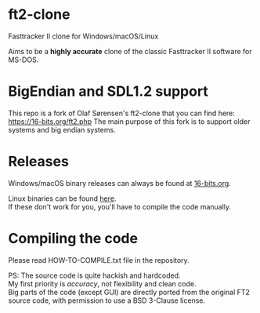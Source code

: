 # ft2-clone
Fasttracker II clone for Windows/macOS/Linux

Aims to be a **highly accurate** clone of the classic Fasttracker II software for MS-DOS.

# BigEndian and SDL1.2 support
This repo is a fork of Olaf Sørensen's ft2-clone that you can find here: https://16-bits.org/ft2.php
The main purpose of this fork is to support older systems and big endian systems.

# Releases
Windows/macOS binary releases can always be found at [16-bits.org](https://16-bits.org/ft2.php).

Linux binaries can be found [here](http://phd-sid.ethz.ch/debian/.fasttracker2/). \
If these don't work for you, you'll have to compile the code manually.

# Compiling the code
Please read HOW-TO-COMPILE.txt file in the repository.

PS: The source code is quite hackish and hardcoded. \
My first priority is _accuracy_, not flexibility and clean code. \
Big parts of the code (except GUI) are directly ported from the original FT2 source code, with permission to use a BSD 3-Clause license.
